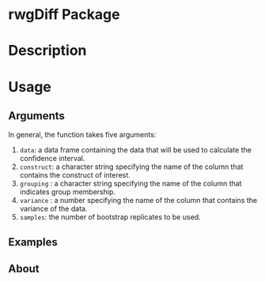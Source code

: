 # rwgDiff Package

# Description

# Usage

## Arguments

In general, the function takes five arguments:

1.  `data`: a data frame containing the data that will be used to calculate the confidence interval.
2.  `construct`: a character string specifying the name of the column that contains the construct of interest.
3.  `grouping` : a character string specifying the name of the column that indicates group membership.
4.  `variance` : a number specifying the name of the column that contains the variance of the data.
5.  `samples`: the number of bootstrap replicates to be used.

## Examples

## About